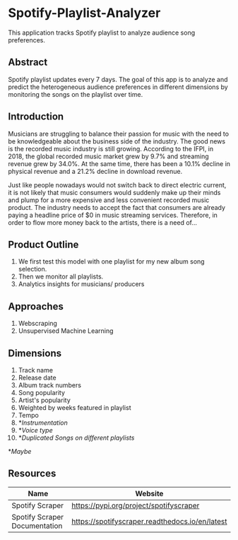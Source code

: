 # Spotify-Playlist-Analyzer
This application tracks Spotify playlist to analyze audience song preferences.

## Abstract
Spotify playlist updates every 7 days. The goal of this app is to analyze and predict the heterogeneous audience preferences in different dimensions by monitoring the songs on the playlist over time.

## Introduction
Musicians are struggling to balance their passion for music with the need to be knowledgeable about the business side of the industry. The good news is the recorded music industry is still growing. According to the IFPI, in 2018, the global recorded music market grew by 9.7% and streaming revenue grew by 34.0%. At the same time, there has been a 10.1% decline in physical revenue and a 21.2% decline in download revenue. 

Just like people nowadays would not switch back to direct electric current, it is not likely that music consumers would suddenly make up their minds and plump for a more expensive and less convenient recorded music product. The industry needs to accept the fact that consumers are already paying a headline price of $0 in music streaming services. Therefore, in order to flow more money back to the artists, there is a need of...




## Product Outline
1. We first test this model with one playlist for my new album song selection. 
2. Then we monitor all playlists.
3. Analytics insights for musicians/ producers

## Approaches
1. Webscraping
2. Unsupervised Machine Learning

## Dimensions
1. Track name
2. Release date
3. Album track numbers
4. Song popularity
5. Artist's popularity
6. Weighted by weeks featured in playlist
7. Tempo
8. **Instrumentation*
9. **Voice type*
10. **Duplicated Songs on different playlists*

**Maybe*

## Resources
Name | Website
------------ | -------------
Spotify Scraper | https://pypi.org/project/spotifyscraper
Spotify Scraper Documentation | https://spotifyscraper.readthedocs.io/en/latest
